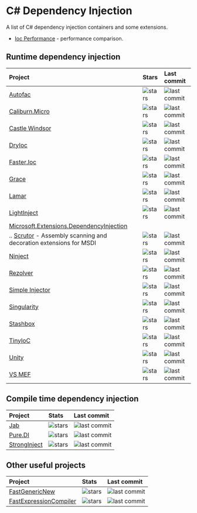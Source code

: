 # C# Dependency Injection

A list of C# dependency injection containers and some extensions.

- [Ioc Performance](https://github.com/danielpalme/IocPerformance) - performance comparison.

## Runtime dependency injection

| Project | Stars | Last commit |
|:--------|:------|:------------|
| [Autofac](https://github.com/autofac/Autofac) | ![stars](https://img.shields.io/github/stars/autofac/Autofac?logo=github&label=%20&cacheSeconds=604800) | ![last commit](https://img.shields.io/github/last-commit/autofac/Autofac?logo=github&label=%20&cacheSeconds=86400) |
| [Caliburn.Micro](https://github.com/Caliburn-Micro/Caliburn.Micro) | ![stars](https://img.shields.io/github/stars/Caliburn-Micro/Caliburn.Micro?logo=github&label=%20&cacheSeconds=604800) | ![last commit](https://img.shields.io/github/last-commit/Caliburn-Micro/Caliburn.Micro?logo=github&label=%20&cacheSeconds=86400) |
| [Castle Windsor](https://github.com/castleproject/Windsor) | ![stars](https://img.shields.io/github/stars/castleproject/Windsor?logo=github&label=%20&cacheSeconds=604800) | ![last commit](https://img.shields.io/github/last-commit/castleproject/Windsor?logo=github&label=%20&cacheSeconds=86400) |
| [DryIoc](https://github.com/dadhi/DryIoc) | ![stars](https://img.shields.io/github/stars/dadhi/DryIoc?logo=github&label=%20&cacheSeconds=604800) | ![last commit](https://img.shields.io/github/last-commit/dadhi/DryIoc?logo=github&label=%20&cacheSeconds=86400) |
| [Faster.Ioc](https://github.com/Wsm2110/Faster.Ioc) | ![stars](https://img.shields.io/github/stars/Wsm2110/Faster.Ioc?logo=github&label=%20&cacheSeconds=604800) | ![last commit](https://img.shields.io/github/last-commit/Wsm2110/Faster.Ioc?logo=github&label=%20&cacheSeconds=86400) |
| [Grace](https://github.com/ipjohnson/Grace) | ![stars](https://img.shields.io/github/stars/ipjohnson/Grace?logo=github&label=%20&cacheSeconds=604800) | ![last commit](https://img.shields.io/github/last-commit/ipjohnson/Grace?logo=github&label=%20&cacheSeconds=86400) |
| [Lamar](https://github.com/JasperFx/lamar) | ![stars](https://img.shields.io/github/stars/JasperFx/lamar?logo=github&label=%20&cacheSeconds=604800) | ![last commit](https://img.shields.io/github/last-commit/JasperFx/lamar?logo=github&label=%20&cacheSeconds=86400) |
| [LightInject](https://github.com/seesharper/LightInject) | ![stars](https://img.shields.io/github/stars/seesharper/LightInject?logo=github&label=%20&cacheSeconds=604800) | ![last commit](https://img.shields.io/github/last-commit/seesharper/LightInject?logo=github&label=%20&cacheSeconds=86400) |
| [Microsoft.Extensions.DependencyInjection](https://github.com/dotnet/runtime/tree/main/src/libraries/Microsoft.Extensions.DependencyInjection) | |
| .. [Scrutor](https://github.com/khellang/Scrutor) - Assembly scanning and decoration extensions for MSDI | ![stars](https://img.shields.io/github/stars/khellang/Scrutor?logo=github&label=%20&cacheSeconds=604800) | ![last commit](https://img.shields.io/github/last-commit/khellang/Scrutor?logo=github&label=%20&cacheSeconds=86400) |
| [Ninject](https://github.com/ninject/Ninject) | ![stars](https://img.shields.io/github/stars/ninject/Ninject?logo=github&label=%20&cacheSeconds=604800) | ![last commit](https://img.shields.io/github/last-commit/ninject/Ninject?logo=github&label=%20&cacheSeconds=86400) |
| [Rezolver](https://github.com/ZolutionSoftware/Rezolver) | ![stars](https://img.shields.io/github/stars/ZolutionSoftware/Rezolver?logo=github&label=%20&cacheSeconds=604800) | ![last commit](https://img.shields.io/github/last-commit/ZolutionSoftware/Rezolver?logo=github&label=%20&cacheSeconds=86400) |
| [Simple Injector](https://github.com/simpleinjector/SimpleInjector) | ![stars](https://img.shields.io/github/stars/simpleinjector/SimpleInjector?logo=github&label=%20&cacheSeconds=604800) | ![last commit](https://img.shields.io/github/last-commit/simpleinjector/SimpleInjector?logo=github&label=%20&cacheSeconds=86400) |
| [Singularity](https://github.com/Barsonax/Singularity) | ![stars](https://img.shields.io/github/stars/Barsonax/Singularity?logo=github&label=%20&cacheSeconds=604800) | ![last commit](https://img.shields.io/github/last-commit/Barsonax/Singularity?logo=github&label=%20&cacheSeconds=86400) |
| [Stashbox](https://github.com/z4kn4fein/stashbox) | ![stars](https://img.shields.io/github/stars/z4kn4fein/stashbox?logo=github&label=%20&cacheSeconds=604800) | ![last commit](https://img.shields.io/github/last-commit/z4kn4fein/stashbox?logo=github&label=%20&cacheSeconds=86400) |
| [TinyIoC](https://github.com/grumpydev/TinyIoC) | ![stars](https://img.shields.io/github/stars/grumpydev/TinyIoC?logo=github&label=%20&cacheSeconds=604800) | ![last commit](https://img.shields.io/github/last-commit/grumpydev/TinyIoC?logo=github&label=%20&cacheSeconds=86400) |
| [Unity](https://github.com/unitycontainer/unity) | ![stars](https://img.shields.io/github/stars/unitycontainer/unity?logo=github&label=%20&cacheSeconds=604800) | ![last commit](https://img.shields.io/github/last-commit/unitycontainer/unity?logo=github&label=%20&cacheSeconds=86400) |
| [VS MEF](https://github.com/microsoft/vs-mef) | ![stars](https://img.shields.io/github/stars/microsoft/vs-mef?logo=github&label=%20&cacheSeconds=604800) | ![last commit](https://img.shields.io/github/last-commit/microsoft/vs-mef?logo=github&label=%20&cacheSeconds=86400) |

## Compile time dependency injection

| Project | Stats | Last commit |
|:--------|:------|:------------|
| [Jab](https://github.com/pakrym/jab) | ![stars](https://img.shields.io/github/stars/pakrym/jab?logo=github&label=%20&cacheSeconds=604800) | ![last commit](https://img.shields.io/github/last-commit/pakrym/jab?logo=github&label=%20&cacheSeconds=86400) |
| [Pure.DI](https://github.com/DevTeam/Pure.DI) | ![stars](https://img.shields.io/github/stars/DevTeam/Pure.DI?logo=github&label=%20&cacheSeconds=604800) | ![last commit](https://img.shields.io/github/last-commit/DevTeam/Pure.DI?logo=github&label=%20&cacheSeconds=86400) |
| [StrongInject](https://github.com/YairHalberstadt/stronginject) | ![stars](https://img.shields.io/github/stars/YairHalberstadt/stronginject?logo=github&label=%20&cacheSeconds=604800) | ![last commit](https://img.shields.io/github/last-commit/YairHalberstadt/stronginject?logo=github&label=%20&cacheSeconds=86400) |

## Other useful projects

| Project | Stats | Last commit |
|:--------|:------|:------------|
| [FastGenericNew](https://github.com/Nyrest/FastGenericNew) | ![stars](https://img.shields.io/github/stars/Nyrest/FastGenericNew?logo=github&label=%20&cacheSeconds=604800) | ![last commit](https://img.shields.io/github/last-commit/Nyrest/FastGenericNew?logo=github&label=%20&cacheSeconds=86400) |
| [FastExpressionCompiler](https://github.com/dadhi/FastExpressionCompiler) | ![stars](https://img.shields.io/github/stars/dadhi/FastExpressionCompiler?logo=github&label=%20&cacheSeconds=604800) | ![last commit](https://img.shields.io/github/last-commit/dadhi/FastExpressionCompiler?logo=github&label=%20&cacheSeconds=86400) |
